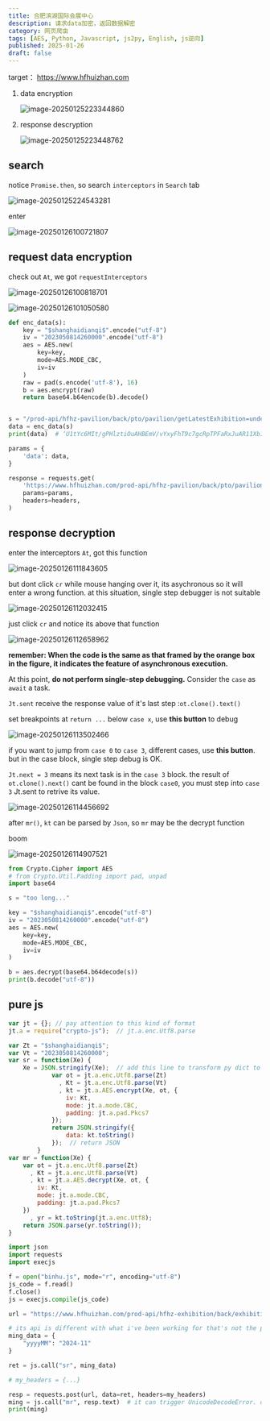 ```yaml
---
title: 合肥滨湖国际会展中心
description: 请求data加密，返回数据解密
category: 网页爬虫
tags: [AES, Python, Javascript, js2py, English, js逆向]
published: 2025-01-26
draft: false
---
```


target： https://www.hfhuizhan.com

1. data encryption

   ![image-20250125223344860](hfhuizhan滨湖会展.assets/image-20250125223344860.png)

2. response descryption

   ![image-20250125223448762](hfhuizhan滨湖会展.assets/image-20250125223448762.png)

## search

notice `Promise.then`, so search `interceptors` in `Search` tab

![image-20250125224543281](hfhuizhan滨湖会展.assets/image-20250125224543281.png)

enter

![image-20250126100721807](hfhuizhan滨湖会展.assets/image-20250126100721807.png)

## request data encryption

check out `At`, we got `requestInterceptors`

![image-20250126100818701](hfhuizhan滨湖会展.assets/image-20250126100818701.png)

![image-20250126101050580](hfhuizhan滨湖会展.assets/image-20250126101050580.png)

```python
def enc_data(s):
    key = "$shanghaidianqi$".encode("utf-8")
    iv = "2023050814260000".encode("utf-8")
    aes = AES.new(
        key=key,
        mode=AES.MODE_CBC,
        iv=iv
    )
    raw = pad(s.encode('utf-8'), 16)
    b = aes.encrypt(raw)
    return base64.b64encode(b).decode()


s = "/prod-api/hfhz-pavilion/back/pto/pavilion/getLatestExhibition=undefined"
data = enc_data(s)
print(data)  # ‘U1tYc6MIt/gPHlztiOuAHBEmV/vYxyFhT9c7gcRpTPFaRxJuAR11Xb1wSxhtqaZYYGjQv2sTrXalXeryqwEeSiEX5WlU7516ov1dcUr978w=’

params = {
    'data': data,
}

response = requests.get(
    'https://www.hfhuizhan.com/prod-api/hfhz-pavilion/back/pto/pavilion/getLatestExhibition',
    params=params,
    headers=headers,
)
```

## response decryption

enter the interceptors `At`, got this function

![image-20250126111843605](hfhuizhan滨湖会展.assets/image-20250126111843605.png)

but dont click `cr` while mouse hanging over it, its asychronous so it will enter a wrong function. at this situation, single step debugger is not suitable

![image-20250126112032415](hfhuizhan滨湖会展.assets/image-20250126112032415.png)

just click `cr` and notice its above that function

![image-20250126112658962](hfhuizhan滨湖会展.assets/image-20250126112658962.png)

**remember: When the code is the same as that framed by the orange box in the figure, it indicates the feature of asynchronous execution.** 

At this point, **do not perform single-step debugging.** Consider the `case` as `await` a task.

`Jt.sent` receive the response value of it's last step :`ot.clone().text()`

set breakpoints at `return ...` below `case x`, use **this button** to debug

![image-20250126113502466](hfhuizhan滨湖会展.assets/image-20250126113502466.png)

if you want to jump from `case 0` to `case 3`, different cases, use **this button**. but in the case block, single step debug is OK.

`Jt.next = 3` means its next task is in the `case 3` block. the result of `ot.clone().next()` cant be found in the block `case0`, you must step into `case 3` Jt.sent to retrive its value.

![image-20250126114456692](hfhuizhan滨湖会展.assets/image-20250126114456692.png)

after `mr()`, `kt` can be parsed by `Json`, so `mr` may be the decrypt function

boom

![image-20250126114907521](hfhuizhan滨湖会展.assets/image-20250126114907521.png)

```python
from Crypto.Cipher import AES
# from Crypto.Util.Padding import pad, unpad
import base64

s = "too long..."

key = "$shanghaidianqi$".encode("utf-8")
iv = "2023050814260000".encode("utf-8")
aes = AES.new(
    key=key,
    mode=AES.MODE_CBC,
    iv=iv
)

b = aes.decrypt(base64.b64decode(s))
print(b.decode("utf-8"))
```

## pure js

```javascript
var jt = {}; // pay attention to this kind of format
jt.a = require("crypto-js");  // jt.a.enc.Utf8.parse

var Zt = "$shanghaidianqi$";
var Vt = "2023050814260000";
var sr = function(Xe) {
    Xe = JSON.stringify(Xe);  // add this line to transform py dict to string
            var ot = jt.a.enc.Utf8.parse(Zt)
              , Kt = jt.a.enc.Utf8.parse(Vt)
              , kt = jt.a.AES.encrypt(Xe, ot, {
                iv: Kt,
                mode: jt.a.mode.CBC,
                padding: jt.a.pad.Pkcs7
            });
            return JSON.stringify({
                data: kt.toString()
            });  // return JSON
        }
var mr = function(Xe) {
    var ot = jt.a.enc.Utf8.parse(Zt)
      , Kt = jt.a.enc.Utf8.parse(Vt)
      , kt = jt.a.AES.decrypt(Xe, ot, {
        iv: Kt,
        mode: jt.a.mode.CBC,
        padding: jt.a.pad.Pkcs7
    })
      , yr = kt.toString(jt.a.enc.Utf8);
    return JSON.parse(yr.toString());
}
```

```python
import json
import requests
import execjs

f = open("binhu.js", mode="r", encoding="utf-8")
js_code = f.read()
f.close()
js = execjs.compile(js_code)

url = "https://www.hfhuizhan.com/prod-api/hfhz-exhibition/back/exhibition/listExhibitionNotPage"

# its api is different with what i've been working for that's not the point though
ming_data = {
    "yyyyMM": "2024-11"
}

ret = js.call("sr", ming_data)

# my_headers = {...}

resp = requests.post(url, data=ret, headers=my_headers)
ming = js.call("mr", resp.text)  # it can trigger UnicodeDecodeError. dont konw why :(
print(ming)
```
